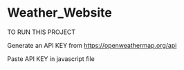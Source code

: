 ﻿# Weather_Website
 
 
 TO RUN THIS PROJECT
 
 
 Generate an API KEY from https://openweathermap.org/api 
 
 
 Paste API KEY in javascript file
